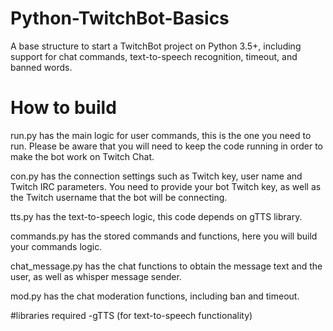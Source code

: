 # Python-TwitchBot-Basics
A base structure to start a TwitchBot project on Python 3.5+, including support for chat commands, text-to-speech recognition, timeout, and banned words.

# How to build
run.py has the main logic for user commands, this is the one you need to run. Please be aware that you will need to keep the code running in order to make the bot work on Twitch Chat.

con.py has the connection settings such as Twitch key, user name and Twitch IRC parameters. You need to provide your bot Twitch key, as well as the Twitch username that the bot will be connecting.

tts.py has the text-to-speech logic, this code depends on gTTS library.

commands.py has the stored commands and functions, here you will build your commands logic.

chat_message.py has the chat functions to obtain the message text and the user, as well as whisper message sender.

mod.py has the chat moderation functions, including ban and timeout.

#libraries required
-gTTS (for text-to-speech functionality)
